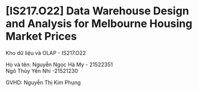 # [IS217.O22] Data Warehouse Design and Analysis for Melbourne Housing Market Prices

Kho dữ liệu và OLAP - IS217.O22

Họ và tên:
Nguyễn Ngọc Hà My - 21522351 <br>
Ngô Thùy Yến Nhi -21521230

GVHD: Nguyễn Thị Kim Phụng
